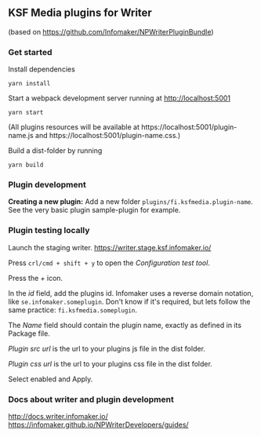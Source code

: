 ## KSF Media plugins for Writer
(based on https://github.com/Infomaker/NPWriterPluginBundle)

### Get started
Install dependencies
```
yarn install
```

Start a webpack development server running at [http://localhost:5001](localhost:5001)
```
yarn start
```
(All plugins resources will be available at https://localhost:5001/plugin-name.js and https://localhost:5001/plugin-name.css.)

Build a dist-folder by running
```
yarn build
```

### Plugin development
**Creating a new plugin:** Add a new folder `plugins/fi.ksfmedia.plugin-name`. See the very basic plugin sample-plugin for example.

### Plugin testing locally
Launch the staging writer. https://writer.stage.ksf.infomaker.io/

Press `crl/cmd + shift + y` to open the *Configuration test tool*.

Press the *+* icon.

In the *id* field, add the plugins id. Infomaker uses a reverse domain notation, like `se.infomaker.someplugin`. Don't know if it's required, but lets follow the same practice: `fi.ksfmedia.someplugin`.

The *Name* field should contain the plugin name, exactly as defined in its Package file.

*Plugin src url* is the url to your plugins js file in the dist folder.

*Plugin css url* is the url to your plugins css file in the dist folder.

Select enabled and Apply.

### Docs about writer and plugin development
http://docs.writer.infomaker.io/
https://infomaker.github.io/NPWriterDevelopers/guides/
